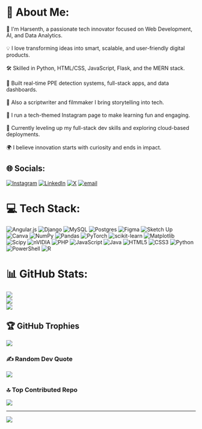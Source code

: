 # 💫 About Me:
🔧 I'm Harsenth, a passionate tech innovator focused on Web Development, AI, and Data Analytics.  <br><br>💡 I love transforming ideas into smart, scalable, and user-friendly digital products.  <br><br>🛠️ Skilled in Python, HTML/CSS, JavaScript, Flask, and the MERN stack.  <br><br>🚀 Built real-time PPE detection systems, full-stack apps, and data dashboards.  <br><br>🎥 Also a scriptwriter and filmmaker  I bring storytelling into tech.  <br><br>📱 I run a tech-themed Instagram page to make learning fun and engaging.  <br><br>🎯 Currently leveling up my full-stack dev skills and exploring cloud-based deployments.  <br><br>🌍 I believe innovation starts with curiosity and ends in impact.  


## 🌐 Socials:
[![Instagram](https://img.shields.io/badge/Instagram-%23E4405F.svg?logo=Instagram&logoColor=white)](https://instagram.com/_.next_gen_tech._) [![LinkedIn](https://img.shields.io/badge/LinkedIn-%230077B5.svg?logo=linkedin&logoColor=white)](https://linkedin.com/in/harsenth-senthil) [![X](https://img.shields.io/badge/X-black.svg?logo=X&logoColor=white)](https://x.com/https://x.com/harsenthsenthil?t=csGijcDdHkcilbCIG_kGzw&s=09) [![email](https://img.shields.io/badge/Email-D14836?logo=gmail&logoColor=white)](mailto:harsenthsenthil7@gmail.com) 

# 💻 Tech Stack:
![Angular.js](https://img.shields.io/badge/angular.js-%23E23237.svg?style=for-the-badge&logo=angularjs&logoColor=white) ![Django](https://img.shields.io/badge/django-%23092E20.svg?style=for-the-badge&logo=django&logoColor=white) ![MySQL](https://img.shields.io/badge/mysql-4479A1.svg?style=for-the-badge&logo=mysql&logoColor=white) ![Postgres](https://img.shields.io/badge/postgres-%23316192.svg?style=for-the-badge&logo=postgresql&logoColor=white) ![Figma](https://img.shields.io/badge/figma-%23F24E1E.svg?style=for-the-badge&logo=figma&logoColor=white) ![Sketch Up](https://img.shields.io/badge/SketchUp-005F9E?style=for-the-badge&logo=sketchup&logoColor=white) ![Canva](https://img.shields.io/badge/Canva-%2300C4CC.svg?style=for-the-badge&logo=Canva&logoColor=white) ![NumPy](https://img.shields.io/badge/numpy-%23013243.svg?style=for-the-badge&logo=numpy&logoColor=white) ![Pandas](https://img.shields.io/badge/pandas-%23150458.svg?style=for-the-badge&logo=pandas&logoColor=white) ![PyTorch](https://img.shields.io/badge/PyTorch-%23EE4C2C.svg?style=for-the-badge&logo=PyTorch&logoColor=white) ![scikit-learn](https://img.shields.io/badge/scikit--learn-%23F7931E.svg?style=for-the-badge&logo=scikit-learn&logoColor=white) ![Matplotlib](https://img.shields.io/badge/Matplotlib-%23ffffff.svg?style=for-the-badge&logo=Matplotlib&logoColor=black) ![Scipy](https://img.shields.io/badge/SciPy-%230C55A5.svg?style=for-the-badge&logo=scipy&logoColor=%white) ![nVIDIA](https://img.shields.io/badge/nVIDIA-%2376B900.svg?style=for-the-badge&logo=nVIDIA&logoColor=white) ![PHP](https://img.shields.io/badge/php-%23777BB4.svg?style=for-the-badge&logo=php&logoColor=white) ![JavaScript](https://img.shields.io/badge/javascript-%23323330.svg?style=for-the-badge&logo=javascript&logoColor=%23F7DF1E) ![Java](https://img.shields.io/badge/java-%23ED8B00.svg?style=for-the-badge&logo=openjdk&logoColor=white) ![HTML5](https://img.shields.io/badge/html5-%23E34F26.svg?style=for-the-badge&logo=html5&logoColor=white) ![CSS3](https://img.shields.io/badge/css3-%231572B6.svg?style=for-the-badge&logo=css3&logoColor=white) ![Python](https://img.shields.io/badge/python-3670A0?style=for-the-badge&logo=python&logoColor=ffdd54) ![PowerShell](https://img.shields.io/badge/PowerShell-%235391FE.svg?style=for-the-badge&logo=powershell&logoColor=white) ![R](https://img.shields.io/badge/r-%23276DC3.svg?style=for-the-badge&logo=r&logoColor=white)
# 📊 GitHub Stats:
![](https://github-readme-stats.vercel.app/api?username=harsenth12&theme=nightowl&hide_border=false&include_all_commits=true&count_private=false)<br/>
![](https://nirzak-streak-stats.vercel.app/?user=harsenth12&theme=nightowl&hide_border=false)<br/>
![](https://github-readme-stats.vercel.app/api/top-langs/?username=harsenth12&theme=nightowl&hide_border=false&include_all_commits=true&count_private=false&layout=compact)

## 🏆 GitHub Trophies
![](https://github-profile-trophy.vercel.app/?username=harsenth12&theme=radical&no-frame=false&no-bg=true&margin-w=4)

### ✍️ Random Dev Quote
![](https://quotes-github-readme.vercel.app/api?type=horizontal&theme=tokyonight)

### 🔝 Top Contributed Repo
![](https://github-contributor-stats.vercel.app/api?username=harsenth12&limit=5&theme=nightowl&combine_all_yearly_contributions=true)

---
[![](https://visitcount.itsvg.in/api?id=harsenth12&icon=0&color=0)](https://visitcount.itsvg.in)

<!-- Proudly created with GPRM ( https://gprm.itsvg.in ) -->
